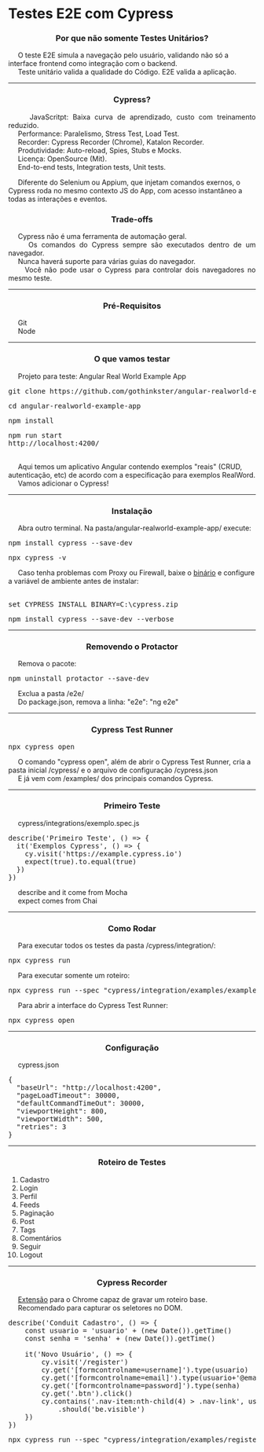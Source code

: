 <h1 align="left">
  Testes E2E com Cypress
</h1>

<h3 align="center"> 
  Por que não somente Testes Unitários?
</h3>

<p align="left">
  &nbsp;&nbsp;&nbsp;&nbsp;&nbsp;O teste E2E simula a navegação pelo usuário, validando não só a interface frontend como integração com o backend.<br>
  &nbsp;&nbsp;&nbsp;&nbsp;&nbsp;Teste unitário valida a qualidade do Código. E2E valida a aplicação.
</p>

<hr>

<h3 align="center"> 
  Cypress?
</h3>

<p align="justify">
  &nbsp;&nbsp;&nbsp;&nbsp;&nbsp;JavaScritpt: Baixa curva de aprendizado, custo com treinamento reduzido.<br>
  &nbsp;&nbsp;&nbsp;&nbsp;&nbsp;Performance: Paralelismo, Stress Test, Load Test.<br>
  &nbsp;&nbsp;&nbsp;&nbsp;&nbsp;Recorder: Cypress Recorder (Chrome), Katalon Recorder.<br>
  &nbsp;&nbsp;&nbsp;&nbsp;&nbsp;Produtividade: Auto-reload, Spies, Stubs e Mocks.<br>
  &nbsp;&nbsp;&nbsp;&nbsp;&nbsp;Licença: OpenSource (Mit).<br>
  &nbsp;&nbsp;&nbsp;&nbsp;&nbsp;End-to-end tests, Integration tests, Unit tests.<br>

  &nbsp;&nbsp;&nbsp;&nbsp;&nbsp;Diferente do Selenium ou Appium, que injetam comandos exernos, o Cypress roda no mesmo contexto JS do App, com acesso instantâneo a todas as interações e eventos.
</p>

<h3 align="center"> 
  Trade-offs
</h3>

<p align="justify">
  &nbsp;&nbsp;&nbsp;&nbsp;&nbsp;Cypress não é uma ferramenta de automação geral.<br>
  &nbsp;&nbsp;&nbsp;&nbsp;&nbsp;Os comandos do Cypress sempre são executados dentro de um navegador.<br>
  &nbsp;&nbsp;&nbsp;&nbsp;&nbsp;Nunca haverá suporte para várias guias do navegador.<br>
  &nbsp;&nbsp;&nbsp;&nbsp;&nbsp;Você não pode usar o Cypress para controlar dois navegadores no mesmo teste.
</p>

<hr>

<h3 align="center"> 
  Pré-Requisitos
</h3>

<p>
  &nbsp;&nbsp;&nbsp;&nbsp;&nbsp;Git<br>
  &nbsp;&nbsp;&nbsp;&nbsp;&nbsp;Node
</p>

<hr>

<h3 align="center"> 
  O que vamos testar
</h3>

<p align="justify">
  &nbsp;&nbsp;&nbsp;&nbsp;&nbsp;Projeto para teste: Angular Real World Example App
  <pre>git clone https://github.com/gothinkster/angular-realworld-example-app</pre>
  <pre>cd angular-realworld-example-app</pre>
  <pre>npm install</pre>
  <pre>npm run start
http://localhost:4200/</pre><br>
  &nbsp;&nbsp;&nbsp;&nbsp;&nbsp;Aqui temos um aplicativo Angular contendo exemplos "reais" (CRUD, autenticação, etc) de acordo com a especificação para exemplos RealWord.<br>
  &nbsp;&nbsp;&nbsp;&nbsp;&nbsp;Vamos adicionar o Cypress!
</p>

<hr>

<h3 align="center"> 
  Instalação
</h3>

<p align="justify">
  &nbsp;&nbsp;&nbsp;&nbsp;&nbsp;Abra outro terminal. Na pasta/angular-realworld-example-app/ execute:
  <pre>npm install cypress --save-dev</pre>
  <pre>npx cypress -v</pre>
  &nbsp;&nbsp;&nbsp;&nbsp;&nbsp;Caso tenha problemas com Proxy ou Firewall, baixe o <a href="https://download.cypress.io/desktop">binário</a> e configure a variável de ambiente antes de instalar:
  <br><br>
  <pre>set CYPRESS_INSTALL_BINARY=C:\cypress.zip</pre>
  <pre>npm install cypress --save-dev --verbose</pre>
</p>

<hr>

<h3 align="center"> 
  Removendo o Protactor
</h3>

<p align="left">
  &nbsp;&nbsp;&nbsp;&nbsp;&nbsp;Remova o pacote:
  <pre>npm uninstall protactor --save-dev</pre>
  &nbsp;&nbsp;&nbsp;&nbsp;&nbsp;Exclua a pasta /e2e/<br>
  &nbsp;&nbsp;&nbsp;&nbsp;&nbsp;Do package.json, remova a linha: "e2e": "ng e2e"
</p>

<hr>

<h3 align="center"> 
  Cypress Test Runner
</h3>

<p align="left">
    <pre>npx cypress open</pre>
    &nbsp;&nbsp;&nbsp;&nbsp;&nbsp;O comando "cypress open", além de abrir o Cypress Test Runner, cria a pasta inicial /cypress/ e o arquivo de configuração /cypress.json<br>
    &nbsp;&nbsp;&nbsp;&nbsp;&nbsp;E já vem com /examples/ dos principais comandos Cypress.
</p>

<hr>

<h3 align="center"> 
  Primeiro Teste
</h3>

<p align="left">
  &nbsp;&nbsp;&nbsp;&nbsp;&nbsp;cypress/integrations/exemplo.spec.js
  <pre>describe('Primeiro Teste', () => {
  it('Exemplos Cypress', () => {
    cy.visit('https://example.cypress.io')
    expect(true).to.equal(true)
  })
})</pre>
  &nbsp;&nbsp;&nbsp;&nbsp;&nbsp;describe and it come from Mocha<br>
  &nbsp;&nbsp;&nbsp;&nbsp;&nbsp;expect comes from Chai
</p>

<hr>

<h3 align="center"> 
  Como Rodar
</h3>

<p align="left">
  &nbsp;&nbsp;&nbsp;&nbsp;&nbsp;Para executar todos os testes da pasta /cypress/integration/:
  <pre>npx cypress run</pre>
  &nbsp;&nbsp;&nbsp;&nbsp;&nbsp;Para executar somente um roteiro:
  <pre>npx cypress run --spec "cypress/integration/examples/example.spec.js"</pre>
  &nbsp;&nbsp;&nbsp;&nbsp;&nbsp;Para abrir a interface do Cypress Test Runner:
  <pre>npx cypress open</pre>
</p>

<hr>

<h3 align="center">Configuração</h3>

<p align="left">
  &nbsp;&nbsp;&nbsp;&nbsp;&nbsp;cypress.json
<pre>
{
  "baseUrl": "http://localhost:4200",
  "pageLoadTimeout": 30000,
  "defaultCommandTimeOut": 30000,
  "viewportHeight": 800,
  "viewportWidth": 500,
  "retries": 3
}
</pre>  
</p>

<hr>

<h3 align="center">Roteiro de Testes</h3>

<ol>
  <li>Cadastro</li>
  <li>Login</li>
  <li>Perfil</li>
  <li>Feeds</li>
  <li>Paginação</li>
  <li>Post</li>
  <li>Tags</li>
  <li>Comentários</li>
  <li>Seguir</li>
  <li>Logout</li>
</ol>

<hr>

<h3 align="center">Cypress Recorder</h3>

<p align="left">
  &nbsp;&nbsp;&nbsp;&nbsp;&nbsp;<a href="https://chrome.google.com/webstore/detail/cypress-recorder/glcapdcacdfkokcmicllhcjigeodacab">Extensão</a> para o Chrome capaz de gravar um roteiro base.<br>
  &nbsp;&nbsp;&nbsp;&nbsp;&nbsp;Recomendado para capturar os seletores no DOM.
  
  <pre>
describe('Conduit Cadastro', () => {
    const usuario = 'usuario' + (new Date()).getTime()
    const senha = 'senha' + (new Date()).getTime()

    it('Novo Usuário', () => {
        cy.visit('/register')
        cy.get('[formcontrolname=username]').type(usuario)
        cy.get('[formcontrolname=email]').type(usuario+'@email.com')
        cy.get('[formcontrolname=password]').type(senha)
        cy.get('.btn').click()
        cy.contains('.nav-item:nth-child(4) > .nav-link', usuario)
            .should('be.visible')
    })
})
</pre>
  
  <pre>npx cypress run --spec "cypress/integration/examples/register.spec.js"</pre>
</p>
